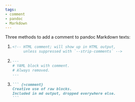 ```yaml
---
tags:
- comment
- pandoc
- Markdown
---
```


Three methods to add a comment to pandoc Markdown texts:

1.  ``` markdown
    <!-- HTML comment; will show up in HTML output,
         unless suppressed with `--strip-comments` -->
    ```

2.  ``` markdown
    ---
    # YAML block with comment.
    # Always removed.
    ---
    ```

3.  ~~~ markdown
    ``` {=comment}
    Creative use of raw blocks.
    Included in md output, dropped everywhere else.
    ```
    ~~~
